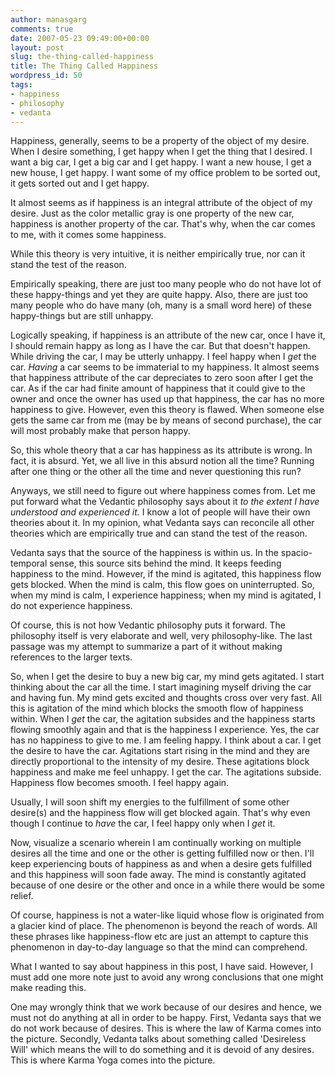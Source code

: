 ```yaml
---
author: manasgarg
comments: true
date: 2007-05-23 09:49:00+00:00
layout: post
slug: the-thing-called-happiness
title: The Thing Called Happiness
wordpress_id: 50
tags:
- happiness
- philosophy
- vedanta
---
```


Happiness, generally, seems to be a property of the object of my desire. When I desire something, I get happy when I get the thing that I desired. I want a big car, I get a big car and I get happy. I want a new house, I get a new house, I get happy. I want some of my office problem to be sorted out, it gets sorted out and I get happy.  

It almost seems as if happiness is an integral attribute of the object of my desire. Just as the color metallic gray is one property of the new car, happiness is another property of the car. That's why, when the car comes to me, with it comes some happiness.  

While this theory is very intuitive, it is neither empirically true, nor can it stand the test of the reason.  

Empirically speaking, there are just too many people who do not have lot of these happy-things and yet they are quite happy. Also, there are just too many people who do have many (oh, many is a small word here) of these happy-things but are still unhappy.  

Logically speaking, if happiness is an attribute of the new car, once I have it, I should remain happy as long as I have the car. But that doesn't happen. While driving the car, I may be utterly unhappy. I feel happy when I _get_ the car. _Having_ a car seems to be immaterial to my happiness. It almost seems that happiness attribute of the car depreciates to zero soon after I get the car. As if the car had finite amount of happiness that it could give to the owner and once the owner has used up that happiness, the car has no more happiness to give. However, even this theory is flawed. When someone else gets the same car from me (may be by means of second purchase), the car will most probably make that person happy.  

So, this whole theory that a car has happiness as its attribute is wrong. In fact, it is absurd. Yet, we all live in this absurd notion all the time? Running after one thing or the other all the time and never questioning this run?  

Anyways, we still need to figure out where happiness comes from. Let me put forward what the Vedantic philosophy says about it _to the extent I have understood and experienced it._ I know a lot of people will have their own theories about it. In my opinion, what Vedanta says can reconcile all other theories which are empirically true and can stand the test of the reason.  

Vedanta says that the source of the happiness is within us. In the spacio-temporal sense, this source sits behind the mind. It keeps feeding happiness to the mind. However, if the mind is agitated, this happiness flow gets blocked. When the mind is calm, this flow goes on uninterrupted. So, when my mind is calm, I experience happiness; when my mind is agitated, I do not experience happiness.  

Of course, this is not how Vedantic philosophy puts it forward. The philosophy itself is very elaborate and well, very philosophy-like. The last passage was my attempt to summarize a part of it without making references to the larger texts.  

So, when I get the desire to buy a new big car, my mind gets agitated. I start thinking about the car all the time. I start imagining myself driving the car and having fun. My mind gets excited and thoughts cross over very fast. All this is agitation of the mind which blocks the smooth flow of happiness within. When I _get_ the car, the agitation subsides and the happiness starts flowing smoothly again and that is the happiness I experience. Yes, the car has no happiness to give to me. I am feeling happy. I think about a car. I get the desire to have the car. Agitations start rising in the mind and they are directly proportional to the intensity of my desire. These agitations block happiness and make me feel unhappy. I get the car. The agitations subside. Happiness flow becomes smooth. I feel happy again.  

Usually, I will soon shift my energies to the fulfillment of some other desire(s) and the happiness flow will get blocked again. That's why even though I continue to _have_ the car, I feel happy only when I _get_ it.  

Now, visualize a scenario wherein I am continually working on multiple desires all the time and one or the other is getting fulfilled now or then. I'll keep experiencing bouts of happiness as and when a desire gets fulfilled and this happiness will soon fade away. The mind is constantly agitated because of one desire or the other and once in a while there would be some relief.  

Of course, happiness is not a water-like liquid whose flow is originated from a glacier kind of place. The phenomenon is beyond the reach of words. All these phrases like happiness-flow etc are just an attempt to capture this phenomenon in day-to-day language so that the mind can comprehend.  

What I wanted to say about happiness in this post, I have said. However, I must add one more note just to avoid any wrong conclusions that one might make reading this.  

One may wrongly think that we work because of our desires and hence, we must not do anything at all in order to be happy. First, Vedanta says that we do not work because of desires. This is where the law of Karma comes into the picture. Secondly, Vedanta talks about something called 'Desireless Will' which means the will to do something and it is devoid of any desires. This is where Karma Yoga comes into the picture.

